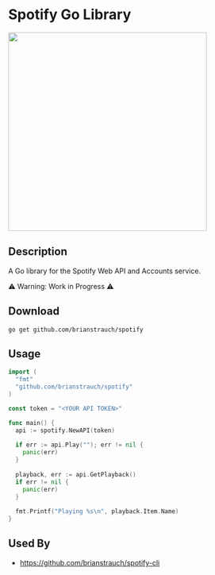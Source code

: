 # Spotify Go Library

<img src="https://storage.googleapis.com/pr-newsroom-wp/1/2018/11/Spotify_Logo_RGB_Green.png" width="400">

## Description

A Go library for the Spotify Web API and Accounts service.

⚠️ Warning: Work in Progress ⚠️

## Download

```
go get github.com/brianstrauch/spotify
```

## Usage
```go
import (
  "fmt"
  "github.com/brianstrauch/spotify"
)

const token = "<YOUR API TOKEN>"

func main() {  
  api := spotify.NewAPI(token)
  
  if err := api.Play(""); err != nil {
    panic(err)
  }
  
  playback, err := api.GetPlayback()
  if err != nil {
    panic(err)
  }
  
  fmt.Printf("Playing %s\n", playback.Item.Name)
}
```

## Used By
* https://github.com/brianstrauch/spotify-cli
